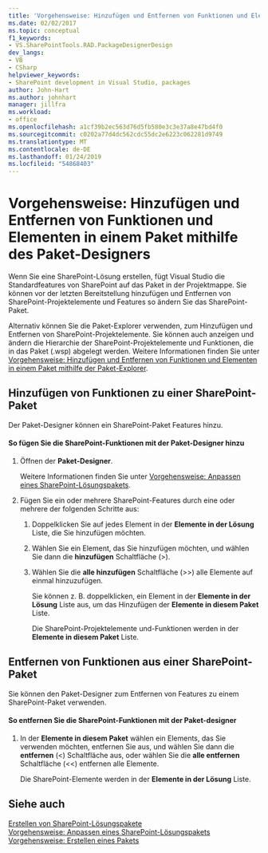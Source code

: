 ```yaml
---
title: 'Vorgehensweise: Hinzufügen und Entfernen von Funktionen und Elementen in einem Paket mithilfe des Paket-Designers | Microsoft-Dokumentation'
ms.date: 02/02/2017
ms.topic: conceptual
f1_keywords:
- VS.SharePointTools.RAD.PackageDesignerDesign
dev_langs:
- VB
- CSharp
helpviewer_keywords:
- SharePoint development in Visual Studio, packages
author: John-Hart
ms.author: johnhart
manager: jillfra
ms.workload:
- office
ms.openlocfilehash: a1cf39b2ec563d76d5fb580e3c3e37a8e47bd4f0
ms.sourcegitcommit: c0202a77d4dc562cdc55dc2e6223c062281d9749
ms.translationtype: MT
ms.contentlocale: de-DE
ms.lasthandoff: 01/24/2019
ms.locfileid: "54868403"
---
```

# <a name="how-to-add-and-remove-features-and-items-to-a-package-by-using-the-package-designer"></a>Vorgehensweise: Hinzufügen und Entfernen von Funktionen und Elementen in einem Paket mithilfe des Paket-Designers
  Wenn Sie eine SharePoint-Lösung erstellen, fügt Visual Studio die Standardfeatures von SharePoint auf das Paket in der Projektmappe. Sie können vor der letzten Bereitstellung hinzufügen und Entfernen von SharePoint-Projektelemente und Features so ändern Sie das SharePoint-Paket.  
  
 Alternativ können Sie die Paket-Explorer verwenden, zum Hinzufügen und Entfernen von SharePoint-Projektelemente. Sie können auch anzeigen und ändern die Hierarchie der SharePoint-Projektelemente und Funktionen, die in das Paket (.wsp) abgelegt werden. Weitere Informationen finden Sie unter [Vorgehensweise: Hinzufügen und Entfernen von Funktionen und Elementen in einem Paket mithilfe der Paket-Explorer](../sharepoint/how-to-add-and-remove-features-and-items-to-a-package-by-using-the-packaging-explorer.md).  
  
## <a name="add-features-to-a-sharepoint-package"></a>Hinzufügen von Funktionen zu einer SharePoint-Paket  
 Der Paket-Designer können ein SharePoint-Paket Features hinzu.  
  
#### <a name="to-add-sharepoint-features-with-the-package-designer"></a>So fügen Sie die SharePoint-Funktionen mit der Paket-Designer hinzu
  
1. Öffnen der **Paket-Designer**.  
  
    Weitere Informationen finden Sie unter [Vorgehensweise: Anpassen eines SharePoint-Lösungspakets](../sharepoint/how-to-customize-a-sharepoint-solution-package.md).  
  
2. Fügen Sie ein oder mehrere SharePoint-Features durch eine oder mehrere der folgenden Schritte aus:  
  
   1. Doppelklicken Sie auf jedes Element in der **Elemente in der Lösung** Liste, die Sie hinzufügen möchten.  
  
   2. Wählen Sie ein Element, das Sie hinzufügen möchten, und wählen Sie dann die **hinzufügen** Schaltfläche (>).  
  
   3. Wählen Sie die **alle hinzufügen** Schaltfläche (>>) alle Elemente auf einmal hinzuzufügen.  
  
      Sie können z. B. doppelklicken, ein Element in der **Elemente in der Lösung** Liste aus, um das Hinzufügen der **Elemente in diesem Paket** Liste.  
  
      Die SharePoint-Projektelemente und-Funktionen werden in der **Elemente in diesem Paket** Liste.  
  
## <a name="remove-features-from-a-sharepoint-package"></a>Entfernen von Funktionen aus einer SharePoint-Paket  
 Sie können den Paket-Designer zum Entfernen von Features zu einem SharePoint-Paket verwenden.  
  
#### <a name="to-remove-sharepoint-features-with-the-package-designer"></a>So entfernen Sie die SharePoint-Funktionen mit der Paket-designer
  
1.  In der **Elemente in diesem Paket** wählen ein Elements, das Sie verwenden möchten, entfernen Sie aus, und wählen Sie dann die **entfernen** (<) Schaltfläche aus, oder wählen Sie die **alle entfernen** Schaltfläche (<<) entfernen alle Elemente.  
  
     Die SharePoint-Elemente werden in der **Elemente in der Lösung** Liste.  
  
## <a name="see-also"></a>Siehe auch
 [Erstellen von SharePoint-Lösungspakete](../sharepoint/creating-sharepoint-solution-packages.md)   
 [Vorgehensweise: Anpassen eines SharePoint-Lösungspakets](../sharepoint/how-to-customize-a-sharepoint-solution-package.md)  
 [Vorgehensweise: Erstellen eines Pakets](https://msdn.microsoft.com/b24be45c-e91d-49bb-afb0-7b265404214b)  
